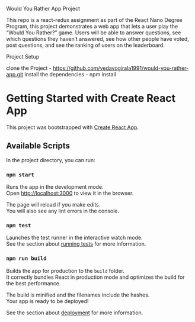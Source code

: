 Would You Rather App Project

This repo is a react-redux assignment as part of the React Nano Degree Program, this project demonstrates a web app that lets a user play the “Would You Rather?” game. Users will be able to answer questions, see which questions they haven’t answered, see how other people have voted, post questions, and see the ranking of users on the leaderboard.

Project Setup

clone the Project - https://github.com/vedavogirala1991/would-you-rather-app.git
install the dependencies - npm install

# Getting Started with Create React App

This project was bootstrapped with [Create React App](https://github.com/facebook/create-react-app).

## Available Scripts

In the project directory, you can run:

### `npm start`

Runs the app in the development mode.\
Open [http://localhost:3000](http://localhost:3000) to view it in the browser.

The page will reload if you make edits.\
You will also see any lint errors in the console.

### `npm test`

Launches the test runner in the interactive watch mode.\
See the section about [running tests](https://facebook.github.io/create-react-app/docs/running-tests) for more information.

### `npm run build`

Builds the app for production to the `build` folder.\
It correctly bundles React in production mode and optimizes the build for the best performance.

The build is minified and the filenames include the hashes.\
Your app is ready to be deployed!

See the section about [deployment](https://facebook.github.io/create-react-app/docs/deployment) for more information.
